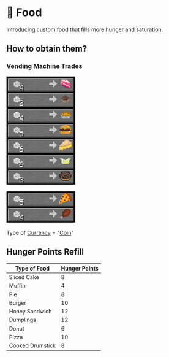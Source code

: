 # 🍞 Food

Introducing custom food that fills more hunger and saturation.

## How to obtain them?

### [Vending Machine](food.md#undefined) Trades

![](<../../.gitbook/assets/image (32).png>)

![](<../../.gitbook/assets/image (85).png>)

Type of [Currency](broken-reference) = "[Coin](../currencies/coin.md)"

## Hunger Points Refill

| Type of Food     | Hunger Points |
| ---------------- | ------------- |
| Sliced Cake      | 8             |
| Muffin           | 4             |
| Pie              | 8             |
| Burger           | 10            |
| Honey Sandwich   | 12            |
| Dumplings        | 12            |
| Donut            | 6             |
| Pizza            | 10            |
| Cooked Drumstick | 8             |

